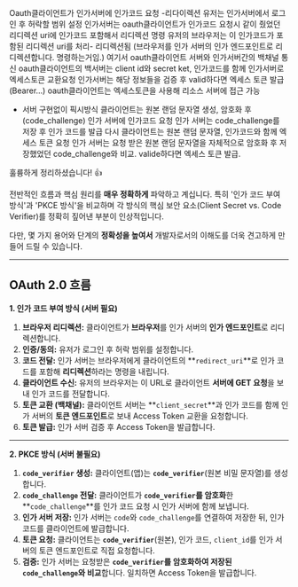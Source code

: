 Oauth클라이언트가 인가서버에 인가코드 요청 -리다이렉션
유저는 인가서버에서 로그인 후 허락할 범위 설정
인가서버는 oauth클라이언트가 인가코드 요청시 같이 줬었던 리디렉션 uri에 인가코드 포함해서 리디렉션 명령
유저의 브라우저는 이 인가코드가 포함된 리디렉션 uri를 처리- 리디렉션됨 (브라우저를 인가 서버의 인가 엔드포인트로 리디렉션합니다. 명령하는거임.)
여기서 oauth클라이언트 서버와 인가서버간의 백채널 통신
oauth클라이언트의 백서버는 client id와 secret ket, 인가코드를 함께 인가서버로 엑세스토큰 교환요청
인가서버는 해당 정보들을 검증 후 valid하다면 엑세스 토큰 발급(Bearer...)
oauth클라이언트는 엑세스토큰을 사용해 리소스 서버에 접근 가능

- 서버 구현없이 픽시방식
  클라이언트는 원본 랜덤 문자열 생성, 암호화 후(code_challenge) 인가 서버에 인가코드 요청
  인가 서버는 code_challenge를 저장 후 인가 코드를 발급
  다시 클라이언트는 원본 랜덤 문자열, 인가코드와 함께 엑세스 토큰 요청
  인가 서버는 요청 받은 원본 랜덤 문자열을 자체적으로 암호화 후 저장했었던 code_challenge와 비교. valide하다면 엑세스 토큰 발급.

훌륭하게 정리하셨습니다! 👍

전반적인 흐름과 핵심 원리를 **매우 정확하게** 파악하고 계십니다. 특히 '인가 코드 부여 방식'과 'PKCE 방식'을 비교하며 각 방식의 핵심 보안 요소(Client Secret vs. Code Verifier)를 정확히 짚어낸 부분이 인상적입니다.

다만, 몇 가지 용어와 단계의 **정확성을 높여서** 개발자로서의 이해도를 더욱 견고하게 만들어 드릴 수 있습니다.

---

## OAuth 2.0 흐름

**1. 인가 코드 부여 방식 (서버 필요)**

1.  **브라우저 리디렉션:** 클라이언트가 **브라우저**를 인가 서버의 **인가 엔드포인트**로 리디렉션합니다.
2.  **인증/동의:** 유저가 로그인 후 허락 범위를 설정합니다.
3.  **코드 전달:** 인가 서버는 브라우저에게 클라이언트의 **`redirect_uri`**로 인가 코드를 포함해 **리디렉션**하라는 명령을 내립니다.
4.  **클라이언트 수신:** 유저의 브라우저는 이 URL로 클라이언트 **서버에 GET 요청**을 보내 인가 코드를 전달합니다.
5.  **토큰 교환 (백채널):** 클라이언트 서버는 **`client_secret`**과 인가 코드를 함께 인가 서버의 **토큰 엔드포인트**로 보내 Access Token 교환을 요청합니다.
6.  **토큰 발급:** 인가 서버 검증 후 Access Token을 발급합니다.

---

**2. PKCE 방식 (서버 불필요)**

1.  **`code_verifier` 생성:** 클라이언트(앱)는 **`code_verifier`**(원본 비밀 문자열)를 생성합니다.
2.  **`code_challenge` 전달:** 클라이언트가 **`code_verifier`를 암호화**한 **`code_challenge`**를 인가 코드 요청 시 인가 서버에 함께 보냅니다.
3.  **인가 서버 저장:** 인가 서버는 `code`와 `code_challenge`를 연결하여 저장한 뒤, 인가 코드를 클라이언트에 발급합니다.
4.  **토큰 요청:** 클라이언트는 **`code_verifier`**(원본), 인가 코드, `client_id`를 인가 서버의 토큰 엔드포인트로 직접 요청합니다.
5.  **검증:** 인가 서버는 요청받은 **`code_verifier`를 암호화하여 저장된 `code_challenge`와 비교**합니다. 일치하면 Access Token을 발급합니다.
